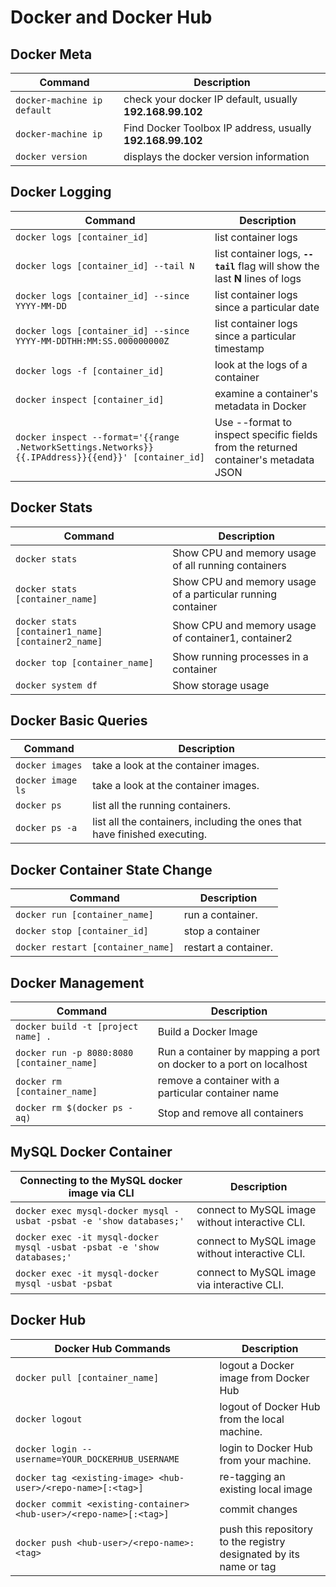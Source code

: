 # Docker and Docker Hub

## Docker Meta

|        Command                             |                        Description                        |
|--------------------------------------------|-----------------------------------------------------------| 
|`docker-machine ip default`				 | check your docker IP default, usually **192.168.99.102**	 |
|`docker-machine ip`                         | Find Docker Toolbox IP address, usually **192.168.99.102**|
|`docker version`                            | displays the docker version information                   |

## Docker Logging

|                                                Command                                            |                                  		Description                                  |
|---------------------------------------------------------------------------------------------------|------------------------------------------------------------------------------------|
|`docker logs [container_id]`			                            								| list container logs                                                           	 |
|`docker logs [container_id] --tail N`                               								| list container logs, **`--tail`** flag will show the last **N** lines of logs 	 |   
|`docker logs [container_id] --since YYYY-MM-DD`                     								| list container logs since a particular date                                   	 |
|`docker logs [container_id] --since YYYY-MM-DDTHH:MM:SS.000000000Z` 								| list container logs since a particular timestamp                              	 |
|`docker logs -f [container_id]`                                                                    | look at the logs of a container                                               	 |
|`docker inspect [container_id]`                                                                    | examine a container's metadata in Docker                                      	 |
|`docker inspect --format='{{range .NetworkSettings.Networks}}{{.IPAddress}}{{end}}' [container_id]`| Use --format to inspect specific fields from the returned container's metadata JSON| 

## Docker Stats

|                             Command                                |                                  Description                                  |
|--------------------------------------------------------------------|-------------------------------------------------------------------------------|
|`docker stats`							                             | Show CPU and memory usage of all running containers                 	         |
|`docker stats [container_name]`						             | Show CPU and memory usage of a particular running container                   |
|`docker stats [container1_name] [container2_name]`			         | Show CPU and memory usage of container1, container2                           |
|`docker top [container_name]`			                             | Show running processes in a container                                         |
|`docker system df`			                                         | Show storage usage                                                            |

## Docker Basic Queries

|             Command           |                         Description                                      |
|-------------------------------|--------------------------------------------------------------------------|
|`docker images`                | take a look at the container images.                                     |
|`docker image ls`              | take a look at the container images.                                     |
|`docker ps`                    | list all the running containers.                                         |
|`docker ps -a`                 | list all the containers, including the ones that have finished executing.|

## Docker  Container State Change 

|                 Command           |         Description             |
|-----------------------------------|---------------------------------|
|`docker run [container_name]`      | run a container.                |
|`docker stop [container_id]`   	| stop a container                |
|`docker restart [container_name]`  | restart a container.            |

## Docker Management

|                 Command                  |                            Description                            |
|------------------------------------------|-------------------------------------------------------------------|
|`docker build -t [project name] .`        | Build a Docker Image                                              |
|`docker run -p 8080:8080 [container_name]`| Run a container by mapping a port on docker to a port on localhost|
|`docker rm [container_name]`              | remove a container with a particular container name               |
|`docker rm $(docker ps -aq)`              | Stop and remove all containers                                    |

## MySQL Docker Container 

|            Connecting to the MySQL docker image via CLI                |                  Description                   |
|------------------------------------------------------------------------|------------------------------------------------| 
|`docker exec mysql-docker mysql -usbat -psbat -e 'show databases;'`	 | connect to MySQL image without interactive CLI.|												|
|`docker exec -it mysql-docker mysql -usbat -psbat -e 'show databases;'` | connect to MySQL image without interactive CLI.|													|
|`docker exec -it mysql-docker mysql -usbat -psbat`						 | connect to MySQL image via interactive CLI.	  |													|

## Docker Hub

|                      Docker Hub Commands                           |                         Description                               |
|--------------------------------------------------------------------|-------------------------------------------------------------------| 
|`docker pull [container_name]`							             | logout a Docker image from Docker Hub                             |
|`docker logout`							                         | logout of Docker Hub from the local machine.                      |
|`docker login --username=YOUR_DOCKERHUB_USERNAME`	                 | login to Docker Hub from your machine.                            |
|`docker tag <existing-image> <hub-user>/<repo-name>[:<tag>]`        | re-tagging an existing local image					             |
|`docker commit <existing-container> <hub-user>/<repo-name>[:<tag>]` | commit changes					                                 |
|`docker push <hub-user>/<repo-name>:<tag>`                          | push this repository to the registry designated by its name or tag|